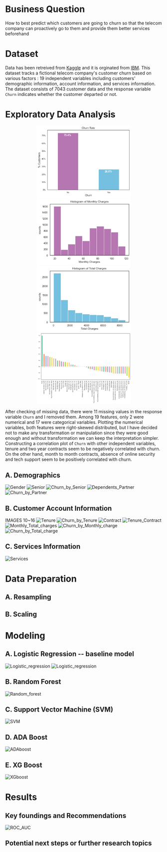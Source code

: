 # Business Question
How to best predict which customers are going to churn so that the telecom company can proactively go to them and provide them better services beforehand

# Dataset
Data has been retreived from [Kaggle](https://www.kaggle.com/datasets/blastchar/telco-customer-churn) and it is orginated from [IBM](https://www.ibm.com/docs/en/cognos-analytics/11.1.0?topic=samples-telco-customer-churn). This dataset tracks a fictional telecom company's customer churn based on various factors : 19 independent variables including customers' demographic information, account information, and services information. The dataset consists of 7043 customer data and the response variable `Churn` indicates whether the customer departed or not.

# Exploratory Data Analysis

<p align="center">
  <img width="300" src="images/1_churn_bar.png">
  <img width="300" src="images/2_monthly_charges.png">
  <img width="300" src="images/3_total_charges.png">
  <img width="300" src="images/4_cor_chrun.png">
</p>


After checking of missing data, there were 11 missing values in the response variable `Churn` and I removed them. Among 19 features, only 2 were numerical and 17 were categorical variables. Plotting the numerical variables, both features were right-skewed distributed, but I have decided not to make any transformation or manipulation since they were good enough and without transformation we can keep the interpretation simpler. Constructing a correlation plot of `Churn` with other independent variables, tenure and two year contracts seem to be negatively correlated with churn. On the other hand, month to month contracts, absence of online security and tech support seem to be positively correlated with churn.

## A. Demographics

![Gender](/images/5_gender.png)
![Senior](/images/6_senior.png)
![Churn_by_Senior](/images/7_senior_churn.png)
![Dependents_Partner](/images/8_dependents_partner.png)
![Churn_by_Partner](/images/9_partner_churn.png)

## B. Customer Account Information

IMAGES 10~16
![Tenure](/images/10_tenure.png)
![Churn_by_Tenure](/images/11_tenure_churn.png)
![Contract](/images/12_contract.png)
![Tenure_Contract](/images/13_tenure_contract.png)
![Monthly_Total_charges](/images/14_monthly_total.png)
![Churn_by_Monthly_charge](/images/15_monthly_churn.png)
![Churn_by_Total_charge](/images/16_total_churn.png)

## C. Services Information

![Services](/images/17_services.png)

# Data Preparation
## A. Resampling
## B. Scaling

# Modeling
## A. Logistic Regression -- baseline model
![Logistic_regression](/images/18_LR_1.png)
![Logistic_regression](/images/19_LR_2.png)

## B. Random Forest
![Random_forest](/images/20_RF.png)

## C. Support Vector Machine (SVM)
![SVM](/images/21_SVM.png)

## D. ADA Boost
![ADAboost](/images/22_ADA.png)

## E. XG Boost
![XGboost](/images/23_XG.png)

# Results
## Key foundings and Recommendations
![ROC_AUC](/images/24_ROC.png)

## Potential next steps or further research topics
